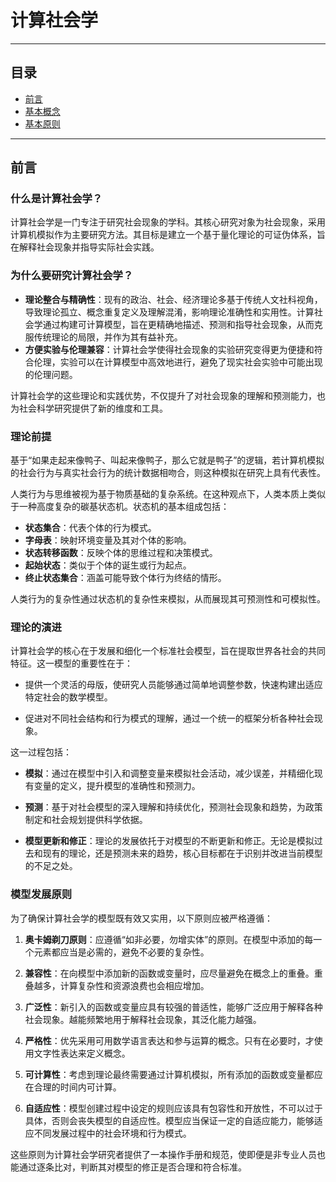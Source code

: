 # **计算社会学**

---

## **目录**

- [前言](#前言)
- [基本概念](基本概念.md)
- [基本原则](基本原则.md)

---

## **前言**

### **什么是计算社会学？**
计算社会学是一门专注于研究社会现象的学科。其核心研究对象为社会现象，采用计算机模拟作为主要研究方法。其目标是建立一个基于量化理论的可证伪体系，旨在解释社会现象并指导实际社会实践。

### **为什么要研究计算社会学？**
- **理论整合与精确性**：现有的政治、社会、经济理论多基于传统人文社科视角，导致理论孤立、概念重复定义及理解混淆，影响理论准确性和实用性。计算社会学通过构建可计算模型，旨在更精确地描述、预测和指导社会现象，从而克服传统理论的局限，并作为其有益补充。
- **方便实验与伦理兼容**：计算社会学使得社会现象的实验研究变得更为便捷和符合伦理，实验可以在计算模型中高效地进行，避免了现实社会实验中可能出现的伦理问题。

计算社会学的这些理论和实践优势，不仅提升了对社会现象的理解和预测能力，也为社会科学研究提供了新的维度和工具。

### **理论前提**

基于“如果走起来像鸭子、叫起来像鸭子，那么它就是鸭子”的逻辑，若计算机模拟的社会行为与真实社会行为的统计数据相吻合，则这种模拟在研究上具有代表性。

人类行为与思维被视为基于物质基础的复杂系统。在这种观点下，人类本质上类似于一种高度复杂的碳基状态机。状态机的基本组成包括：

- **状态集合**：代表个体的行为模式。
- **字母表**：映射环境变量及其对个体的影响。
- **状态转移函数**：反映个体的思维过程和决策模式。
- **起始状态**：类似于个体的诞生或行为起点。
- **终止状态集合**：涵盖可能导致个体行为终结的情形。

人类行为的复杂性通过状态机的复杂性来模拟，从而展现其可预测性和可模拟性。

### **理论的演进**

计算社会学的核心在于发展和细化一个标准社会模型，旨在提取世界各社会的共同特征。这一模型的重要性在于：

- 提供一个灵活的母版，使研究人员能够通过简单地调整参数，快速构建出适应特定社会的数学模型。

- 促进对不同社会结构和行为模式的理解，通过一个统一的框架分析各种社会现象。

这一过程包括：

- **模拟**：通过在模型中引入和调整变量来模拟社会活动，减少误差，并精细化现有变量的定义，提升模型的准确性和预测力。

- **预测**：基于对社会模型的深入理解和持续优化，预测社会现象和趋势，为政策制定和社会规划提供科学依据。

- **模型更新和修正**：理论的发展依托于对模型的不断更新和修正。无论是模拟过去和现有的理论，还是预测未来的趋势，核心目标都在于识别并改进当前模型的不足之处。

### **模型发展原则**

为了确保计算社会学的模型既有效又实用，以下原则应被严格遵循：

1. **奥卡姆剃刀原则**：应遵循“如非必要，勿增实体”的原则。在模型中添加的每一个元素都应当是必需的，避免不必要的复杂性。

2. **兼容性**：在向模型中添加新的函数或变量时，应尽量避免在概念上的重叠。重叠越多，计算复杂性和资源浪费也会相应增加。

3. **广泛性**：新引入的函数或变量应具有较强的普适性，能够广泛应用于解释各种社会现象。越能频繁地用于解释社会现象，其泛化能力越强。

4. **严格性**：优先采用可用数学语言表达和参与运算的概念。只有在必要时，才使用文字性表达来定义概念。

5. **可计算性**：考虑到理论最终需要通过计算机模拟，所有添加的函数或变量都应在合理的时间内可计算。

6. **自适应性**：模型创建过程中设定的规则应该具有包容性和开放性，不可以过于具体，否则会丧失模型的自适应性。模型应当保证一定的自适应能力，能够适应不同发展过程中的社会环境和行为模式。

这些原则为计算社会学研究者提供了一本操作手册和规范，使即便是非专业人员也能通过逐条比对，判断其对模型的修正是否合理和符合标准。

